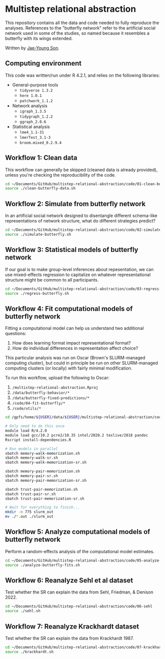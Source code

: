 # Multistep relational abstraction

This repository contains all the data and code needed to fully reproduce the analyses. References to the "butterfly network" refer to the artificial social network used in some of the studies, so named because it resembles a butterfly with its wings extended.

Written by [Jae-Young Son](https://jaeyoungson.com/).


## Computing environment

This code was written/run under R 4.2.1, and relies on the following libraries:
- General-purpose tools
  - `tidyverse 1.3.2`
  - `here 1.0.1`
  - `patchwork_1.1.2`
- Network analysis
  - `igraph_1.3.5`
  - `tidygraph_1.2.2`
  - `ggraph_2.0.6`
- Statistical analysis
  - `lme4_1.1-31`
  - `lmerTest_3.1-3`
  - `broom.mixed_0.2.9.4`

## Workflow 1: Clean data

This workflow can generally be skipped (cleaned data is already provided), unless you're checking the reproducibility of the code.

```bash
cd ~/Documents/GitHub/multistep-relational-abstraction/code/01-clean-butterfly-data
source ./clean-butterfly-data.sh
```


## Workflow 2: Simulate from butterfly network

In an artificial social network designed to disentangle different schema-like representations of network structure, what do different strategies predict?

```bash
cd ~/Documents/GitHub/multistep-relational-abstraction/code/02-simulate-butterfly
source ./simulate-butterfly.sh
```


## Workflow 3: Statistical models of butterfly network

If our goal is to make group-level inferences about repesentation, we can use mixed-effects regression to capitalize on whatever representational structure might be common to all participants.

```bash
cd ~/Documents/GitHub/multistep-relational-abstraction/code/03-regress-butterfly
source ./regress-butterfly.sh
```


## Workflow 4: Fit computational models of butterfly network

Fitting a computational model can help us understand two additional questions:
1. How does learning format impact representational format?
2. How do individual differences in representation affect choice?

This particular analysis was run on Oscar (Brown's SLURM-managed computing cluster), but could in principle be run on other SLURM-managed computing clusters (or locally) with fairly minimal modification.

To run this workflow, upload the following to Oscar:
1. `/multistep-relational-abstraction.Rproj`
2. `/data/butterfly-behavior/*`
3. `/data/butterfly-fixed-predictions/*`
4. `/code/04-fit-butterfly/*`
5. `/code/utils/*`

```bash
cd /gpfs/home/${USER}/data/${USER}/multistep-relational-abstraction/code/04-fit-butterfly/

# Only need to do this once
module load R/4.2.0
module load gcc/10.2 pcre2/10.35 intel/2020.2 texlive/2018 pandoc
Rscript install-dependencies.R

# Run models in parallel
sbatch memory-walk-memorization.sh
sbatch memory-walk-sr.sh
sbatch memory-walk-memorization-sr.sh

sbatch memory-pair-memorization.sh
sbatch memory-pair-sr.sh
sbatch memory-pair-memorization-sr.sh

sbatch trust-pair-memorization.sh
sbatch trust-pair-sr.sh
sbatch trust-pair-memorization-sr.sh

# Wait for everything to finish...
mkdir -m 775 slurm_out
mv ./*.out ./slurm_out
```


## Workflow 5: Analyze computational models of butterfly network

Perform a random-effects analysis of the computational model estimates.

```bash
cd ~/Documents/GitHub/multistep-relational-abstraction/code/05-analyze-butterfly-fits
source ./analyze-butterfly-fits.sh
```


## Workflow 6: Reanalyze Sehl et al dataset

Test whether the SR can explain the data from Sehl, Friedman, & Denison 2022.

```bash
cd ~/Documents/GitHub/multistep-relational-abstraction/code/06-sehl
source ./sehl.sh
```


## Workflow 7: Reanalyze Krackhardt dataset

Test whether the SR can explain the data from Krackhardt 1987.

```bash
cd ~/Documents/GitHub/multistep-relational-abstraction/code/07-krackhardt
source ./krackhardt.sh
```
